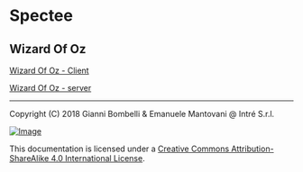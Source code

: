 # Spectee

## Wizard Of Oz

[Wizard Of Oz - Client](./wizard-of-oz-client/README.md)

[Wizard Of Oz - server](./wizard-of-oz-server/README.md)

___

Copyright (C)  2018  Gianni Bombelli & Emanuele Mantovani @ Intré S.r.l.

[![Image](https://i.creativecommons.org/l/by-sa/4.0/88x31.png)](https://creativecommons.org/licenses/by-sa/4.0/)

This documentation is licensed under a [Creative Commons Attribution-ShareAlike 4.0 International License](https://creativecommons.org/licenses/by-sa/4.0/).
